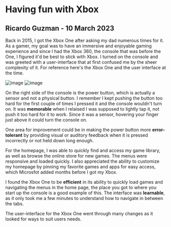 # Having fun with Xbox

## Ricardo Guzman - 10 March 2023

Back in 2015, I got the Xbox One after asking my dad numerous times for it. As a gamer, my goal was to have an immersive and enjoyable gaming experience and since I had the Xbox 360, the console that was before the One, I figured it'd be best to stick with Xbox. I turned on the console and was greeted with a user-interface that at first confused me by the sheer complexity of it. For reference here's the Xbox One and the user interface at the time. 

![image](https://encrypted-tbn0.gstatic.com/images?q=tbn:ANd9GcTyRPIP1cMQCAdewy0akNZoEnZxggQArn-Amg&usqp=CAU)
![image](https://www.justpushstart.com/wp-content/uploads/2015/09/Xbox-One-November-Dashboard.jpg)

On the right side of the console is the power button, which is actually a sensor and not a physical button. I remember I kept pushing the button too hard for the first couple of times I pressed it and the console wouldn't turn on. It was **memorable** when I relaised I was supposed to lightly tap it, not push it too hard for it to work. Since it was a sensor, hovering your finger just above it could turn the console on. 

One area for improvement could be in making the power button more **error-tolerant** by providing visual or auditory feedback when it is pressed incorrectly or not held down long enough.

For the homepage, I was able to quickly find and access my game library, as well as browse the online store for new games. The menus were responsive and loaded quickly. I also appreciated the ability to customize my homepage by pinning my favorite games and apps for easy access, which Microsfot added months before I got my Xbox.

I found the Xbox One to be **efficient** in its ability to quickly load games and navigating the menus in the home page, the place you got to where you start up the console is a good example of this. The interface was **learnable**, as it only took me a few minutes to understand how to navigate in between the tabs.

The user-interface for the Xbox One went through many changes as it looked for ways to suit users needs. 

